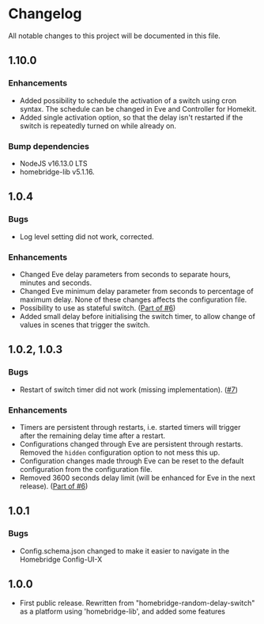 # Changelog

All notable changes to this project will be documented in this file.

## 1.10.0

### Enhancements

- Added possibility to schedule the activation of a switch using cron syntax. The schedule can be changed in Eve and Controller for Homekit.
- Added single activation option, so that the delay isn't restarted if the switch is repeatedly turned on while already on.

### Bump dependencies

- NodeJS v16.13.0 LTS
- homebridge-lib v5.1.16.

## 1.0.4

### Bugs

- Log level setting did not work, corrected.

### Enhancements

- Changed Eve delay parameters from seconds to separate hours, minutes and seconds.
- Changed Eve minimum delay parameter from seconds to percentage of maximum delay. None of these changes affects the configuration file.
- Possibility to use as stateful switch. ([Part of #6](https://github.com/kernie66/homebridge-random-delay-switches/issues/6))
- Added small delay before initialising the switch timer, to allow change of values in scenes that trigger the switch.

## 1.0.2, 1.0.3

### Bugs

- Restart of switch timer did not work (missing implementation). ([#7](https://github.com/kernie66/homebridge-random-delay-switches/issues/7))

### Enhancements

- Timers are persistent through restarts, i.e. started timers will trigger after the remaining delay time after a restart.
- Configurations changed through Eve are persistent through restarts. Removed the `hidden` configuration option to not mess this up.
- Configuration changes made through Eve can be reset to the default configuration from the configuration file.
- Removed 3600 seconds delay limit (will be enhanced for Eve in the next release). ([Part of #6](https://github.com/kernie66/homebridge-random-delay-switches/issues/6))

## 1.0.1

### Bugs

- Config.schema.json changed to make it easier to navigate in the Homebridge Config-UI-X

## 1.0.0

- First public release. Rewritten from "homebridge-random-delay-switch" as a platform using 'homebridge-lib', and added some features
